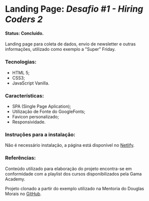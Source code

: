 # Landing Page: _Desafio #1 - Hiring Coders 2_
#### Status: Concluído.
Landing page para coleta de dados, envio de newsletter e outras informações, utilizado como exemplo a "Super" Friday.

### Tecnologias:
- HTML 5;
- CSS3;
- JavaScript Vanilla.

### Características:
- SPA (Single Page Aplication);
- Utilização de Fonte do GoogleFonts;
- Favicon personalizado;
- Responsividade.

### Instruções para a instalação:
Não é necessário instalação, a página está disponível no [Netlify](https://landing-pagehc2.netlify.app/).

### Referências:
Conteúdo utilizado para elaboração do projeto encontra-se em conformidade com a playlist dos cursos disponibilizados pela Gama Academy.

Projeto clonado a partir do exemplo utilizado na Mentoria do Douglas Morais no [GitHub](https://github.com/mrdouglasmorais/vtex-gamaacademy).












